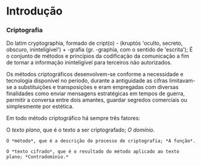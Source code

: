 # Introdução

### Criptografia 

Do latim cryptographia, formado de cript(o) - (kruptós 'oculto, secreto, obscuro, ininteligível') + -grafia (gr. -graphía, com o sentido de 'escrita'); É o conjunto de métodos e princípios da codificação da comunicação a fim de tornar a informação ininteligível para terceiros não autorizados.

Os métodos criptográficos desenvolvem-se conforme a necessidade e tecnologia disponível no período, durante a antiguidade as cifras limitavam-se a substituições e transposições e eram empregadas com diversas finalidades como enviar mensagens estratégicas em tempos de guerra, permitir a conversa entre dois amantes, guardar segredos comerciais ou simplesmente por estética. 

	

Em todo método criptográfico há sempre três fatores:

  O *texto plano*, que é o texto a ser criptografado; *O domínio*.
  
	O *método*, que é a descrição do processo de criptografia; *A função*.
  
	O *texto cifrado*, que é o resultado do método aplicado ao texto plano; *Contradomínio.*

